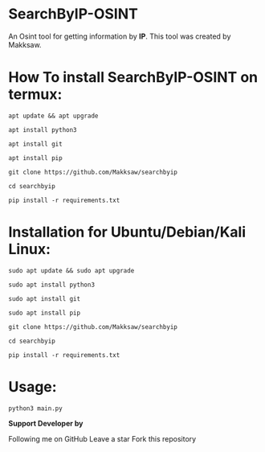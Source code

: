 # SearchByIP-OSINT
An Osint tool for getting information by **IP**.
This tool was created by Makksaw.

# How To install SearchByIP-OSINT on termux:
```
apt update && apt upgrade 

apt install python3

apt install git

apt install pip

git clone https://github.com/Makksaw/searchbyip

cd searchbyip

pip install -r requirements.txt
```
# Installation for Ubuntu/Debian/Kali Linux:
```
sudo apt update && sudo apt upgrade 

sudo apt install python3

sudo apt install git

sudo apt install pip

git clone https://github.com/Makksaw/searchbyip

cd searchbyip

pip install -r requirements.txt
```
# Usage:
```
python3 main.py
```

**Support Developer by**

Following me on GitHub
Leave a star
Fork this repository
